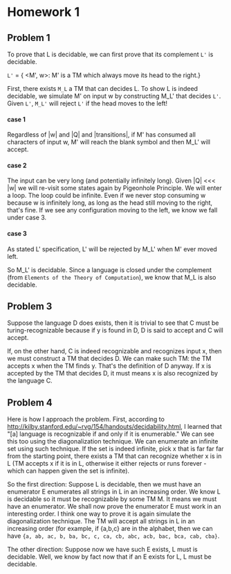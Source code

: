 # Homework 1

## Problem 1

To prove that L is decidable, we can first prove that its complement ``L'`` is decidable. 

``L'`` = { <M', w>: M' is a TM which always move its head to the right.}

First, there exists ``M_L`` a TM that can decides L. To show L is indeed decidable, we simulate M' on input w by constructing M_L' that decides ``L'``.  Given ``L'``, ``M_L'`` will reject ``L'`` if the head moves to the left!

#### case 1

Regardless of |w| and |Q| and |transitions|, if M' has consumed all characters of input w, M' will reach the blank symbol and then M_L' will accept.

#### case 2

The input can be very long (and potentially infinitely long). Given |Q| <<< |w| we will re-visit some states again by Pigeonhole Principle. We will enter a loop. The loop could be infinite. Even if we never stop consuming w because w is infinitely long, as long as the head still moving to the right, that's fine. If we see any configuration moving to the left, we know we fall under case 3.

#### case 3

As stated L' specification, L' will be rejected by M_L' when M' ever moved left.

So M_L' is decidable. Since a language is closed under the complement (from ``Elements of the Theory of Computation``), we know that M_L is also decidable. 


## Problem 3

Suppose the language D does exists, then it is trivial to see that C must be turing-recognizable because if y is found in D, D is said to accept and C will accept. 

If, on the other hand, C is indeed recognizable and recognizes input x, then we must construct a TM that decides D. We can make such TM: the TM accepts x when the TM finds y. That's the definition of D anyway. If x is accepted by the TM that decides D, it must means x is also recognized by the language C.

## Problem 4

Here is how I approach the problem. First, according to http://kilby.stanford.edu/~rvg/154/handouts/decidability.html, I learned that "[a] language is recognizable if and only if it is enumerable." We can see this too using the diagonalization technique. We can enumerate an infinite set using such technique. If the set is indeed infinite, pick x that is far far far from the starting point, there exists a TM that can recognize whether x is in L (TM accepts x if it is in L, otherwise it either rejects or runs forever - which can happen given the set is infinite). 

So the first direction:  Suppose L is decidable, then we must have an enumerator E enumerates all strings in L in an increasing order. We know L is decidable so it must be recognizable by some TM M. It means we must have an enumerator. We shall now prove the enumerator E must work in an interesting order. I think one way to prove it is again simulate the diagonalization technique. The TM will accept all strings in L in an increasing order (for example, if {a,b,c} are in the alphabet, then we can have ``{a, ab, ac, b, ba, bc, c, ca, cb, abc, acb, bac, bca, cab, cba}``.

The other direction: Suppose now we have such E exists, L must is decidable. Well, we know by fact now that if an E exists for L, L must be decidable. 
